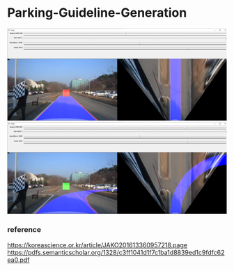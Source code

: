 # Parking-Guideline-Generation
![checkbox_in](/checkbox_in.png)
![checkbox_out](/checkbox_out.png)








### reference
https://koreascience.or.kr/article/JAKO201613360957218.page
https://pdfs.semanticscholar.org/1328/c3ff1041d1f7c1ba1d8839ed1c9fdfc62ea0.pdf
